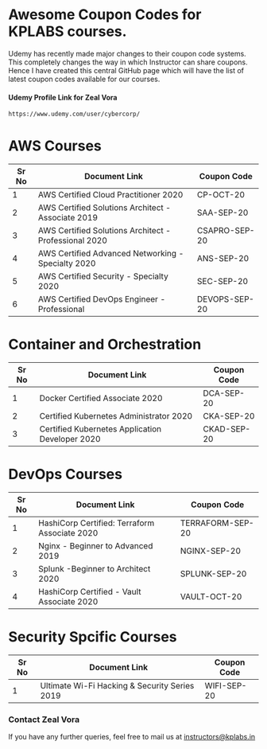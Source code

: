 # Awesome Coupon Codes for KPLABS courses.

Udemy has recently made major changes to their coupon code systems. This completely changes the way in which Instructor can share coupons. Hence I have created this central GitHub page which will have the list of latest coupon codes available for our courses.

#### Udemy Profile Link for Zeal Vora

```sh
https://www.udemy.com/user/cybercorp/
```

# AWS Courses 

| Sr No | Document Link | Coupon Code |
| ------ | ------ | ------ |
| 1 |AWS Certified Cloud Practitioner 2020 | CP-OCT-20	 | 
| 2 |AWS Certified Solutions Architect - Associate  2019| SAA-SEP-20 |
| 3 |AWS Certified Solutions Architect - Professional 2020 | CSAPRO-SEP-20 |
| 4 |AWS Certified Advanced Networking - Specialty 2020 | ANS-SEP-20 |
| 5 |AWS Certified Security - Specialty 2020 | SEC-SEP-20 |
| 6 |AWS Certified DevOps Engineer - Professional | DEVOPS-SEP-20 |

# Container and Orchestration

| Sr No | Document Link | Coupon Code |
| ------ | ------ | ------ |
| 1 | Docker Certified Associate 2020 | DCA-SEP-20 | 
| 2 | Certified Kubernetes Administrator 2020 | CKA-SEP-20  | 
| 3 | Certified Kubernetes Application Developer 2020 | CKAD-SEP-20 | 

# DevOps Courses

| Sr No | Document Link | Coupon Code |
| ------ | ------ | ------ |
| 1 | HashiCorp Certified: Terraform Associate 2020 | TERRAFORM-SEP-20 | 
| 2 | Nginx - Beginner to Advanced 2019 | NGINX-SEP-20 | 
| 3 | Splunk  -Beginner to Architect 2020 | SPLUNK-SEP-20 | 
| 4 | HashiCorp Certified - Vault Associate 2020 | VAULT-OCT-20 | 

# Security Spcific Courses

| Sr No | Document Link | Coupon Code |
| ------ | ------ | ------ |
| 1 | Ultimate Wi-Fi Hacking & Security Series 2019 | WIFI-SEP-20 | 


### Contact Zeal Vora
If you have any further queries, feel free to mail us at instructors@kplabs.in
